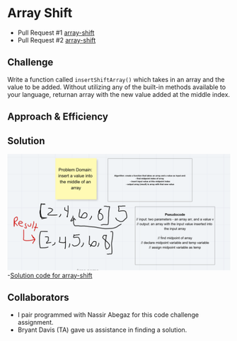 # Array Shift

- Pull Request #1 [array-shift](https://github.com/dcalhoun286/data-structures-and-algorithms/pull/27)
- Pull Request #2 [array-shift](https://github.com/dcalhoun286/data-structures-and-algorithms/pull/28)
<!-- Short summary or background information -->

## Challenge

Write a function called `insertShiftArray()` which takes in an array and the value to be added. Without utilizing any of the built-in methods available to your language, returnan array with the new value added at the middle index.

## Approach & Efficiency
<!-- What approach did you take? Why? What is the Big O space/time for this approach? -->

## Solution
<!-- Embedded whiteboard image -->
![array-shift whiteboard](assets/array-shift.png)
-[Solution code for array-shift](array-shift.js)

## Collaborators

- I pair programmed with Nassir Abegaz for this code challenge assignment.
- Bryant Davis (TA) gave us assistance in finding a solution.
